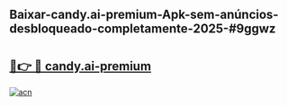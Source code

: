 ## Baixar-candy.ai-premium-Apk-sem-anúncios-desbloqueado-completamente-2025-#9ggwz

# <h2><a href="https://ainizakaria.my?title=candy.ai-premium&ref=20M">🔗👉 🔴 candy.ai-premium</a></h2>

[![acn](https://github.com/user-attachments/assets/0f9c940e-d8b0-45ae-aac7-cd30a18b3e1c)](https://ainizakaria.my?title=candy.ai-premium&ref=20M)

